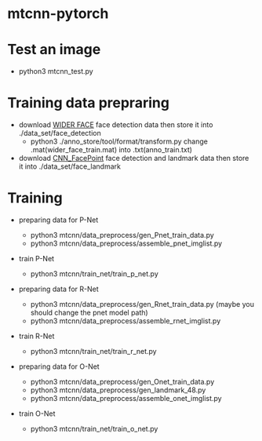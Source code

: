 # mtcnn-pytorch

# Test an image
  * python3 mtcnn_test.py
 
# Training data prepraring
  * download [WIDER FACE](http://shuoyang1213.me/WIDERFACE/) face detection data then store it into ./data_set/face_detection
    * python3 ./anno_store/tool/format/transform.py change .mat(wider_face_train.mat) into .txt(anno_train.txt)
  * download [CNN_FacePoint](http://mmlab.ie.cuhk.edu.hk/archive/CNN_FacePoint.htm) face detection and landmark data then store it into ./data_set/face_landmark

# Training
  * preparing data for P-Net
    * python3 mtcnn/data_preprocess/gen_Pnet_train_data.py
    * python3 mtcnn/data_preprocess/assemble_pnet_imglist.py
  * train P-Net
    * python3 mtcnn/train_net/train_p_net.py
    
  * preparing data for R-Net
    * python3 mtcnn/data_preprocess/gen_Rnet_train_data.py (maybe you should change the pnet model path)
    * python3 mtcnn/data_preprocess/assemble_rnet_imglist.py
  * train R-Net
    * python3 mtcnn/train_net/train_r_net.py
  
  * preparing data for O-Net
    * python3 mtcnn/data_preprocess/gen_Onet_train_data.py
    * python3 mtcnn/data_preprocess/gen_landmark_48.py
    * python3 mtcnn/data_preprocess/assemble_onet_imglist.py
  * train O-Net
    * python3 mtcnn/train_net/train_o_net.py
